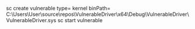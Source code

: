 sc create vulnerable type= kernel binPath= C:\Users\User\source\repos\VulnerableDriver\x64\Debug\VulnerableDriver\VulnerableDriver.sys
sc start vulnerable
